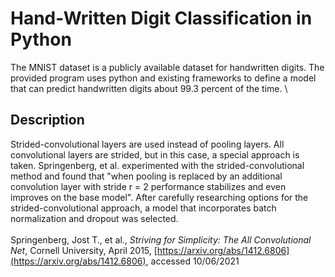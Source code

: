 # Hand-Written Digit Classification in Python
The MNIST dataset is a publicly available dataset for handwritten digits. The provided program uses python and existing frameworks to define a model that can predict handwritten digits about 99.3 percent of the time. \



## Description
Strided-convolutional layers are used instead of pooling layers.  All convolutional layers are strided, but in this case, a special approach is taken. Springenberg, et al. experimented with the strided-convolutional method and found that "when pooling is replaced by an additional convolution layer with stride r = 2 performance stabilizes and even improves on the base model". After carefully researching options for the strided-convolutional approach, a model that incorporates batch normalization and dropout was selected.\
\
Springenberg, Jost T., et al., _Striving for Simplicity: The All Convolutional Net_, Cornell University, April 2015, [https://arxiv.org/abs/1412.6806](https://arxiv.org/abs/1412.6806), accessed 10/06/2021

